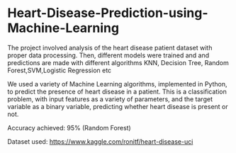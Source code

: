 # Heart-Disease-Prediction-using-Machine-Learning

The project involved analysis of the heart disease patient dataset with proper data processing. Then, different models were trained and and predictions are made with different algorithms KNN, Decision Tree, Random Forest,SVM,Logistic Regression etc


We used a variety of Machine Learning algorithms, implemented in Python, to predict the presence of heart disease in a patient. This is a classification problem, with input features as a variety of parameters, and the target variable as a binary variable, predicting whether heart disease is present or not.

Accuracy achieved: 95% (Random Forest)

Dataset used: https://www.kaggle.com/ronitf/heart-disease-uci

